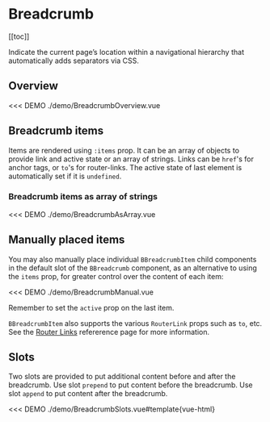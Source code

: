 # Breadcrumb

<ComponentSidebar>

[[toc]]

</ComponentSidebar>

<div class="lead mb-5">

Indicate the current page’s location within a navigational hierarchy that automatically adds separators via CSS.

</div>

## Overview

<<< DEMO ./demo/BreadcrumbOverview.vue

## Breadcrumb items

Items are rendered using `:items` prop. It can be an array of objects to provide link and active
state or an array of strings. Links can be `href`'s for anchor tags, or `to`'s for router-links.
The active state of last element is automatically set if it is `undefined`.

### Breadcrumb items as array of strings

<<< DEMO ./demo/BreadcrumbAsArray.vue

## Manually placed items

You may also manually place individual `BBreadcrumbItem` child components in the default slot of
the `BBreadcrumb` component, as an alternative to using the `items` prop, for greater control
over the content of each item:

<<< DEMO ./demo/BreadcrumbManual.vue

Remember to set the `active` prop on the last item.

`BBreadcrumbItem` also supports the various `RouterLink` props such as `to`, etc. See the
[Router Links](/docs/reference/router-links) refererence page for more information.

## Slots

Two slots are provided to put additional content before and after the breadcrumb.
Use slot `prepend` to put content before the breadcrumb. Use slot `append` to put content after the breadcrumb.

<<< DEMO ./demo/BreadcrumbSlots.vue#template{vue-html}

<ComponentReference :data="data" />

<script lang="ts">
import {data} from '../../data/components/breadcrumb.data'

export default {
  setup() {
    return {data}
  }
}
</script>
